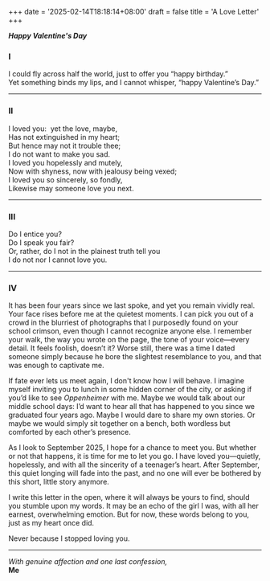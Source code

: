 +++
date = '2025-02-14T18:18:14+08:00'
draft = false
title = 'A Love Letter'
+++

***Happy Valentine's Day***

### **I**

I could fly across half the world, just to offer you “happy birthday.”  
Yet something binds my lips,  and I cannot whisper, “happy Valentine’s Day.”  

---

### **II**

I loved you:  yet the love, maybe,    
Has not extinguished in my heart;     
But hence may not it trouble thee;    
I do not want to make you sad.    
I loved you hopelessly and mutely,    
Now with shyness, now with jealousy being vexed;    
I loved you so sincerely, so fondly,     
Likewise may someone love you next.

---

### **III**

Do I entice you?   
Do I speak you fair?  
Or, rather, do I not in the plainest truth tell you   
I do not nor I cannot love you. 

---

### **IV**

It has been four years since we last spoke, and yet you remain vividly real. Your face rises before me at the quietest moments. I can pick you out of a crowd in the blurriest of photographs that I purposedly found on your school crimson, even though I cannot recognize anyone else. I remember your walk, the way you wrote on the page, the tone of your voice—every detail. It feels foolish, doesn’t it? Worse still, there was a time I dated someone simply because he bore the slightest resemblance to you, and that was enough to captivate me. 

If fate ever lets us meet again, I don't know how I will behave. I imagine myself inviting you to lunch in some hidden corner of the city, or asking if you’d like to see *Oppenheimer* with me. Maybe we would talk about our middle school days: I’d want to hear all that has happened to you since we graduated four years ago. Maybe I would dare to share my own stories. Or maybe we would simply sit together on a bench, both wordless but comforted by each other’s presence.  

As I look to September 2025, I hope for a chance to meet you. But whether or not that happens, it is time for me to let you go. I have loved you—quietly, hopelessly, and with all the sincerity of a teenager’s heart. After September, this quiet longing will fade into the past, and no one will ever be bothered by this short, little story anymore.

I write this letter in the open, where it will always be yours to find, should you stumble upon my words. It may be an echo of the girl I was, with all her earnest, overwhelming emotion. But for now, these words belong to you, just as my heart once did.  

Never because I stopped loving you.

---  

*With genuine affection and one last confession,*  
**Me**  


